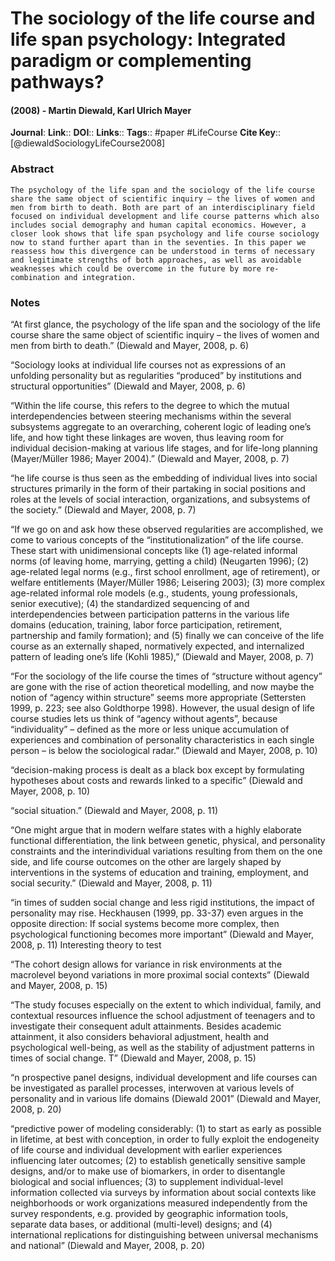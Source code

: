 # The sociology of the life course and life span psychology: Integrated paradigm or complementing pathways?
#### (2008) - Martin Diewald, Karl Ulrich Mayer
**Journal**: 
**Link**:: 
**DOI**:: 
**Links**:: 
**Tags**:: #paper #LifeCourse 
**Cite Key**:: [@diewaldSociologyLifeCourse2008]

### Abstract

```
The psychology of the life span and the sociology of the life course share the same object of scientific inquiry – the lives of women and men from birth to death. Both are part of an interdisciplinary field focused on individual development and life course patterns which also includes social demography and human capital economics. However, a closer look shows that life span psychology and life course sociology now to stand further apart than in the seventies. In this paper we reassess how this divergence can be understood in terms of necessary and legitimate strengths of both approaches, as well as avoidable weaknesses which could be overcome in the future by more re-combination and integration.
```

### Notes

“At first glance, the psychology of the life span and the sociology of the life course share the same object of scientific inquiry – the lives of women and men from birth to death.” (Diewald and Mayer, 2008, p. 6)

“Sociology looks at individual life courses not as expressions of an unfolding personality but as regularities “produced” by institutions and structural opportunities” (Diewald and Mayer, 2008, p. 6)

“Within the life course, this refers to the degree to which the mutual interdependencies between steering mechanisms within the several subsystems aggregate to an overarching, coherent logic of leading one’s life, and how tight these linkages are woven, thus leaving room for individual decision-making at various life stages, and for life-long planning (Mayer/Müller 1986; Mayer 2004).” (Diewald and Mayer, 2008, p. 7)

“he life course is thus seen as the embedding of individual lives into social structures primarily in the form of their partaking in social positions and roles at the levels of social interaction, organizations, and subsystems of the society.” (Diewald and Mayer, 2008, p. 7)

“If we go on and ask how these observed regularities are accomplished, we come to various concepts of the “institutionalization” of the life course. These start with unidimensional concepts like (1) age-related informal norms (of leaving home, marrying, getting a child) (Neugarten 1996); (2) age-related legal norms (e.g., first school enrollment, age of retirement), or welfare entitlements (Mayer/Müller 1986; Leisering 2003); (3) more complex age-related informal role models (e.g., students, young professionals, senior executive); (4) the standardized sequencing of and interdependencies between participation patterns in the various life domains (education, training, labor force participation, retirement, partnership and family formation); and (5) finally we can conceive of the life course as an externally shaped, normatively expected, and internalized pattern of leading one’s life (Kohli 1985),” (Diewald and Mayer, 2008, p. 7)

“For the sociology of the life course the times of “structure without agency” are gone with the rise of action theoretical modelling, and now maybe the notion of “agency within structure” seems more appropriate (Settersten 1999, p. 223; see also Goldthorpe 1998). However, the usual design of life course studies lets us think of “agency without agents”, because “individuality” – defined as the more or less unique accumulation of experiences and combination of personality characteristics in each single person – is below the sociological radar.” (Diewald and Mayer, 2008, p. 10)

“decision-making process is dealt as a black box except by formulating hypotheses about costs and rewards linked to a specific” (Diewald and Mayer, 2008, p. 10)

“social situation.” (Diewald and Mayer, 2008, p. 11)

“One might argue that in modern welfare states with a highly elaborate functional differentiation, the link between genetic, physical, and personality constraints and the interindividual variations resulting from them on the one side, and life course outcomes on the other are largely shaped by interventions in the systems of education and training, employment, and social security.” (Diewald and Mayer, 2008, p. 11)

“in times of sudden social change and less rigid institutions, the impact of personality may rise. Heckhausen (1999, pp. 33-37) even argues in the opposite direction: If social systems become more complex, then psychological functioning becomes more important” (Diewald and Mayer, 2008, p. 11) Interesting theory to test

“The cohort design allows for variance in risk environments at the macrolevel beyond variations in more proximal social contexts” (Diewald and Mayer, 2008, p. 15)

“The study focuses especially on the extent to which individual, family, and contextual resources influence the school adjustment of teenagers and to investigate their consequent adult attainments. Besides academic attainment, it also considers behavioral adjustment, health and psychological well-being, as well as the stability of adjustment patterns in times of social change. T” (Diewald and Mayer, 2008, p. 15)

“n prospective panel designs, individual development and life courses can be investigated as parallel processes, interwoven at various levels of personality and in various life domains (Diewald 2001” (Diewald and Mayer, 2008, p. 20)

“predictive power of modeling considerably: (1) to start as early as possible in lifetime, at best with conception, in order to fully exploit the endogeneity of life course and individual development with earlier experiences influencing later outcomes; (2) to establish genetically sensitive sample designs, and/or to make use of biomarkers, in order to disentangle biological and social influences; (3) to supplement individual-level information collected via surveys by information about social contexts like neighborhoods or work organizations measured independently from the survey respondents, e.g. provided by geographic information tools, separate data bases, or additional (multi-level) designs; and (4) international replications for distinguishing between universal mechanisms and national” (Diewald and Mayer, 2008, p. 20)